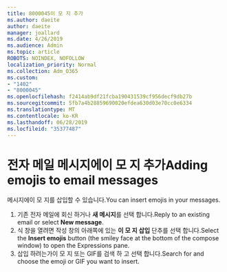 ```yaml
---
title: 8000045이 모 지 추가
ms.author: daeite
author: daeite
manager: joallard
ms.date: 4/26/2019
ms.audience: Admin
ms.topic: article
ROBOTS: NOINDEX, NOFOLLOW
localization_priority: Normal
ms.collection: Adm_O365
ms.custom:
- "1402"
- "8000045"
ms.openlocfilehash: f2414ab9df21fcba190431539cf956decf9db27b
ms.sourcegitcommit: 5fb7a4b28859690020efdea630d03e70cc0e6334
ms.translationtype: MT
ms.contentlocale: ko-KR
ms.lasthandoff: 06/28/2019
ms.locfileid: "35377487"
---
```

# <a name="adding-emojis-to-email-messages"></a><span data-ttu-id="60f7d-102">전자 메일 메시지에이 모 지 추가</span><span class="sxs-lookup"><span data-stu-id="60f7d-102">Adding emojis to email messages</span></span>

<span data-ttu-id="60f7d-103">메시지에이 모 지를 삽입할 수 있습니다.</span><span class="sxs-lookup"><span data-stu-id="60f7d-103">You can insert emojis in your messages.</span></span>

1. <span data-ttu-id="60f7d-104">기존 전자 메일에 회신 하거나 **새 메시지**를 선택 합니다.</span><span class="sxs-lookup"><span data-stu-id="60f7d-104">Reply to an existing email or select **New message**.</span></span>
1. <span data-ttu-id="60f7d-105">식 창을 열려면 작성 창의 아래쪽에 있는 **이 모 지 삽입** 단추를 선택 합니다.</span><span class="sxs-lookup"><span data-stu-id="60f7d-105">Select the **Insert emojis** button (the smiley face at the bottom of the compose window) to open the Expressions pane.</span></span>
1. <span data-ttu-id="60f7d-106">삽입 하려는가이 모 지 또는 GIF를 검색 하 고 선택 합니다.</span><span class="sxs-lookup"><span data-stu-id="60f7d-106">Search for and choose the emoji or GIF you want to insert.</span></span>